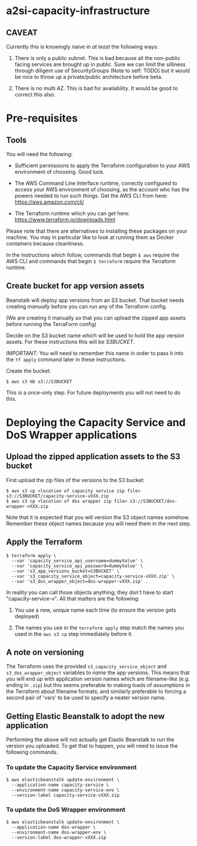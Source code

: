 # a2si-capacity-infrastructure

## CAVEAT

Currently this is knowingly naive in _at least_ the following ways:

  1. There is only a public subnet. This is bad because all the non-public facing
     services are brought up in public. Sure we can limit the silliness through
     diligent use of SecurityGroups (Note to self: TODO) but it would be nice to
     throw up a private/public architecture before beta.

  2. There is no multi AZ. This is bad for availability. It would be good to correct
     this also.

# Pre-requisites

## Tools

You will need the following:

  - Sufficient permissions to apply the Terraform configuration to your AWS
    environment of choosing. Good luck.

  - The AWS Command Line Interface runtime, correctly configured to access your
    AWS environment of choosing, as the account who has the powers needed to run
    such things. Get the AWS CLI from here: https://aws.amazon.com/cli/

  - The Terraform runtime which you can get here: https://www.terraform.io/downloads.html

Please note that there are alternatives to installing these packages on your machine.
You may in particular like to look at running them as Docker containers because
cleanliness.

In the instructions which follow, commands that begin `$ aws` require the AWS CLI
and commands that begin `$ terraform` require the Terraform runtime.

## Create bucket for app version assets

Beanstalk will deploy app versions from an S3 bucket. That bucket needs
creating _manually_ before you can run any of the Terraform config.

(We are creating it manually so that you can upload the zipped app assets before
running the TerraForm config)

Decide on the S3 bucket name which will be used to hold the app version assets.
For these instructions this will be _S3BUCKET_.

*IMPORTANT*: You will need to remember this name in order to pass it into the
`tf apply` command later in these instructions.

Create the bucket:

    $ aws s3 mb s3://S3BUCKET

This is a once-only step. For future deployments you will not need to do this.

# Deploying the Capacity Service and DoS Wrapper applications

## Upload the zipped application assets to the S3 bucket

First upload the zip files of the versions to the S3 bucket:

    $ aws s3 cp <location of capacity service zip file> s3://S3BUCKET/capacity-service-vXXX.zip
    $ aws s3 cp <location of dos wrapper zip file> s3://S3BUCKET/dos-wrapper-vXXX.zip

Note that it is expected that you will version the S3 object names somehow. Remember
these object names because you will need them in the next step.

## Apply the Terraform

    $ terraform apply \
      --var 'capacity_service_api_username=dummyValue' \
      --var 'capacity_service_api_password=dummyValue' \
      --var 's3_app_versions_bucket=S3BUCKET' \
      --var 's3_capacity_service_object=capacity-service-vXXX.zip' \
      --var 's3_dos_wrapper_object=dos-wrapper-vXXX.zip' .

In reality you can call those objects anything; they don't have to start
"capacity-service-v". All that matters are the following:

  1. You use a new, unique name each time (to ensure the version gets deployed)

  2. The names you use in the `terraform apply` step match the names you used in
     the `aws s3 cp` step immediately before it.

## A note on versioning

The Terraform uses the provided `s3_capacity_service_object` and
`s3_dos_wrapper_object` variables to _name_ the app versions. This means
that you will end up with application version names which are filename-like (e.g. ending in
`.zip`) but this seems preferable to making loads of assumptions in the
Terraform about filename formats, and similarly preferable to forcing a second
pair of 'vars' to be used to specify a neater version name.

## Getting Elastic Beanstalk to adopt the new application

Performing the above will not actually get Elastic Beanstalk to _run_ the version
you uploaded. To get that to happen, you will need to issue the following commands.

### To update the Capacity Service environment

    $ aws elasticbeanstalk update-environment \
      --application-name capacity-service \
      --environment-name capacity-service-env \
      --version-label capacity-service-vXXX.zip

### To update the DoS Wrapper environment

    $ aws elasticbeanstalk update-environment \
      --application-name dos-wrapper \
      --environment-name dos-wrapper-env \
      --version-label dos-wrapper-vXXX.zip
